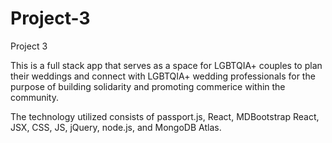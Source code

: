 # Project-3
Project 3 

This is a full stack app that serves as a space for LGBTQIA+ couples to plan their weddings and connect with LGBTQIA+ wedding professionals for the purpose of building solidarity and promoting commerice within the community.

The technology utilized consists of passport.js, React, MDBootstrap React, JSX, CSS, JS, jQuery, node.js, and MongoDB Atlas.
